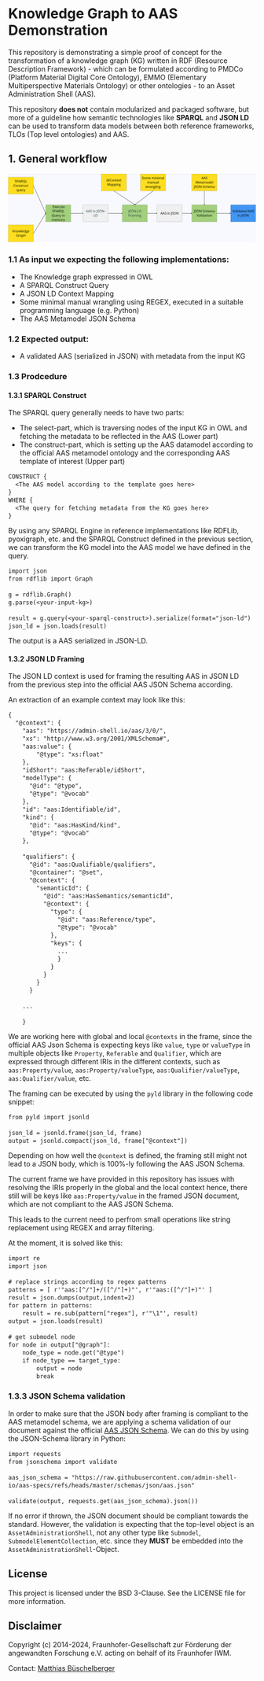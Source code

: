 # Knowledge Graph to AAS Demonstration

This repository is demonstrating a simple proof of concept for the transformation of a knowledge graph (KG) written in RDF (Resource Description Framework) - which can be formulated according to PMDCo (Platform Material Digital Core Ontology), EMMO (Elementary Multiperspective Materials Ontology) or other ontologies - to an Asset Administration Shell (AAS).

This repository **does not** contain modularized and packaged software, but more of a guideline how semantic technologies like **SPARQL** and **JSON LD** can be used to transform data models between both reference frameworks, TLOs (Top level ontologies) and AAS.

## 1. General workflow

![figure1](static/AAS_KG.png)

### 1.1 As input we expecting the following implementations:

* The Knowledge graph expressed in OWL
* A SPARQL Construct Query
* A JSON LD Context Mapping
* Some minimal manual wrangling using REGEX, executed in a suitable programming language (e.g. Python) 
* The AAS Metamodel JSON Schema

### 1.2 Expected output:

* A validated AAS (serialized in JSON) with metadata from the input KG 

### 1.3 Prodcedure

#### 1.3.1 SPARQL Construct

The SPARQL query generally needs to have two parts:

* The select-part, which is traversing nodes of the input KG in OWL and fetching the metadata to be reflected in the AAS (Lower part)
* The construct-part, which is setting up the AAS datamodel according to the official AAS metamodel ontology and the corresponding AAS template of interest (Upper part)

```{sparql}
CONSTRUCT {
  <The AAS model according to the template goes here>
}
WHERE {
  <The query for fetching metadata from the KG goes here>
}
```

By using any SPARQL Engine in reference implementations like RDFLib, pyoxigraph, etc. and the SPARQL Construct defined in the previous section, we can transform the KG model into the AAS model we have defined in the query.

```{python}
import json
from rdflib import Graph

g = rdflib.Graph()
g.parse(<your-input-kg>)

result = g.query(<your-sparql-construct>).serialize(format="json-ld")
json_ld = json.loads(result)
```

The output is a AAS serialized in JSON-LD.

#### 1.3.2 JSON LD Framing

The JSON LD context is used for framing the resulting AAS in JSON LD from the previous step into the official AAS JSON Schema according. 

An extraction of an example context may look like this:

```{json}
{
  "@context": {
    "aas": "https://admin-shell.io/aas/3/0/",
    "xs": "http://www.w3.org/2001/XMLSchema#",
    "aas:value": {
        "@type": "xs:float"
    },
    "idShort": "aas:Referable/idShort",
    "modelType": {
      "@id": "@type",
      "@type": "@vocab"
    },
    "id": "aas:Identifiable/id",
    "kind": {
      "@id": "aas:HasKind/kind",
      "@type": "@vocab"
    },
    
    "qualifiers": {
      "@id": "aas:Qualifiable/qualifiers",
      "@container": "@set",
      "@context": {
        "semanticId": {
          "@id": "aas:HasSemantics/semanticId",
          "@context": {
            "type": {
              "@id": "aas:Reference/type",
              "@type": "@vocab"
            },
            "keys": {
              ...
              }
            }
          }
        }
      }

    ...

    }
```

We are working here with global and local `@contexts` in the frame, since the official AAS Json Schema is expecting keys like `value`, `type` or `valueType` in multiple objects like `Property`, `Referable` and `Qualifier`, which are expressed through different IRIs in the different contexts, such as `aas:Property/value`, `aas:Property/valueType`, `aas:Qualifier/valueType`, `aas:Qualifier/value`, etc.

The framing can be executed by using the `pyld` library in the following code snippet:

```{python}
from pyld import jsonld

json_ld = jsonld.frame(json_ld, frame)
output = jsonld.compact(json_ld, frame["@context"])
```

Depending on how well the `@context` is defined, the framing still might not lead to a JSON body, which is 100%-ly following the AAS JSON Schema. 

The current frame we have provided in this repository has issues with resolving the IRIs properly in the global and the local context hence, there still will be keys like `aas:Property/value` in the framed JSON document, which are not compliant to the AAS JSON Schema.

This leads to the current need to perfrom small operations like string replacement using REGEX and array filtering. 

At the moment, it is solved like this:

```{python}
import re
import json

# replace strings according to regex patterns
patterns = [ r'"aas:[^/"]+/([^/"]+)"', r'"aas:([^/"]+)"' ]
result = json.dumps(output,indent=2)
for pattern in patterns:
    result = re.sub(pattern["regex"], r'"\1"', result)
output = json.loads(result)

# get submodel node
for node in output["@graph"]:
    node_type = node.get("@type")
    if node_type == target_type:
        output = node
        break

```

### 1.3.3 JSON Schema validation

In order to make sure that the JSON body after framing is compliant to the AAS metamodel schema, we are applying a schema validation of our document against the official [AAS JSON Schema](https://raw.githubusercontent.com/admin-shell-io/aas-specs/refs/heads/master/schemas/json/aas.json). We can do this by using the JSON-Schema library in Python:

```{python}
import requests
from jsonschema import validate

aas_json_schema = "https://raw.githubusercontent.com/admin-shell-io/aas-specs/refs/heads/master/schemas/json/aas.json"

validate(output, requests.get(aas_json_schema).json())
```

If no error if thrown, the JSON document should be compliant towards the standard. However, the validation is expecting that the top-level object is an `AssetAdministrationShell`, not any other type like `Submodel`, `SubmodelElementCollection`, etc. since they **MUST** be embedded into the `AssetAdministrationShell`-Object.

## License

This project is licensed under the BSD 3-Clause. See the LICENSE file for more information.


## Disclaimer

Copyright (c) 2014-2024, Fraunhofer-Gesellschaft zur Förderung der angewandten Forschung e.V. acting on behalf of its Fraunhofer IWM.

Contact: [Matthias Büschelberger](mailto:matthias.bueschelberger@iwm.fraunhofer.de)
